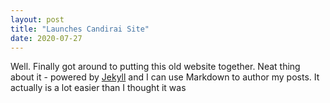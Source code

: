 ```yaml
---
layout: post
title: "Launches Candirai Site"
date: 2020-07-27
---
```


Well. Finally got around to putting this old website together. Neat thing about it - powered by [Jekyll](http://jekyllrb.com) and I can use Markdown to author my posts. It actually is a lot easier than I thought it was
